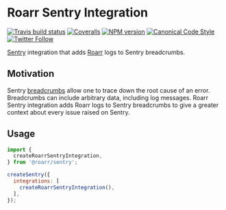 # Roarr Sentry Integration

[![Travis build status](http://img.shields.io/travis/gajus/roarr-sentry/master.svg?style=flat-square)](https://travis-ci.org/gajus/roarr-sentry)
[![Coveralls](https://img.shields.io/coveralls/gajus/roarr-sentry.svg?style=flat-square)](https://coveralls.io/github/gajus/roarr-sentry)
[![NPM version](http://img.shields.io/npm/v/@roarr/sentry.svg?style=flat-square)](https://www.npmjs.org/package/@roarr/sentry)
[![Canonical Code Style](https://img.shields.io/badge/code%20style-canonical-blue.svg?style=flat-square)](https://github.com/gajus/canonical)
[![Twitter Follow](https://img.shields.io/twitter/follow/kuizinas.svg?style=social&label=Follow)](https://twitter.com/kuizinas)

[Sentry](https://sentry.io/) integration that adds [Roarr](https://github.com/gajus/roarr) logs to Sentry breadcrumbs.

## Motivation

Sentry [breadcrumbs](https://sentry.io/features/breadcrumbs/) allow one to trace down the root cause of an error. Breadcrumbs can include arbitrary data, including log messages. Roarr Sentry integration adds Roarr logs to Sentry breadcrumbs to give a greater context about every issue raised on Sentry.

## Usage

```js
import {
  createRoarrSentryIntegration,
} from '@roarr/sentry';

createSentry({
  integrations: [
    createRoarrSentryIntegration(),
  ],
});

```
